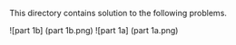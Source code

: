 This directory contains solution to the following problems.

![part 1b] (part 1b.png)
![part 1a] (part 1a.png)
